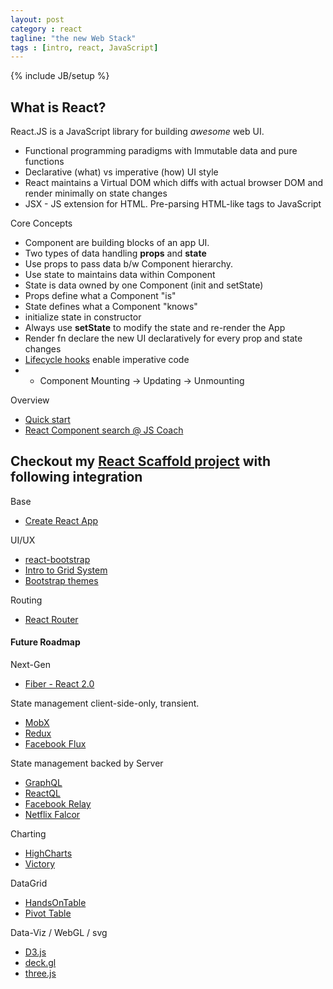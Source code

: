 ```yaml
---
layout: post
category : react
tagline: "the new Web Stack"
tags : [intro, react, JavaScript]
---
```

{% include JB/setup %}

## What is React?

React.JS is a JavaScript library for building _awesome_ web UI.
* Functional programming paradigms with Immutable data and pure functions
* Declarative (what) vs imperative (how) UI style
* React maintains a Virtual DOM which diffs with actual browser DOM and render minimally on state changes
* JSX - JS extension for HTML. Pre-parsing HTML-like tags to JavaScript

Core Concepts
* Component are building blocks of an app UI.
* Two types of data handling __props__ and __state__
* Use props to pass data b/w Component hierarchy.
* Use state to maintains data within Component
* State is data owned by one Component (init and setState)
* Props define what a Component "is"
* State defines what a Component "knows"
* initialize state in constructor
* Always use __setState__ to modify the state and re-render the App
* Render fn declare the new UI declaratively for every prop and state changes
* [Lifecycle hooks](https://facebook.github.io/react/docs/react-component.html) enable imperative code
* *   Component Mounting -> Updating -> Unmounting


Overview
- [Quick start](https://github.com/ericvicenti/intro-to-react)
- [React Component search @ JS Coach ](https://js.coach/react)

## Checkout my [React Scaffold project](https://github.com/chalam/react-scaffhold) with following integration

Base
- [Create React App](https://github.com/facebookincubator/create-react-app)

UI/UX

- [react-bootstrap](https://react-bootstrap.github.io)
- [Intro to Grid System](https://getbootstrap.com/css/#grid-intro)
- [Bootstrap themes](https://bootswatch.com/)

Routing
- [React Router](https://reacttraining.com/react-router/)

#### Future Roadmap

Next-Gen
- [Fiber - React 2.0](https://github.com/acdlite/react-fiber-architecture)

State management client-side-only, transient.
- [MobX](https://mobx.js.org/getting-started.html)
- [Redux](http://redux.js.org/)
- [Facebook Flux](https://facebook.github.io/flux/)


State management backed by Server
- [GraphQL](graphql.org)
- [ReactQL](https://reactql.org/)
- [Facebook Relay](https://facebook.github.io/relay/)
- [Netflix Falcor](https://netflix.github.io/falcor/starter/what-is-falcor.html)


Charting
- [HighCharts](www.highcharts.com)
- [Victory](http://formidable.com/open-source/victory/guides/custom-charts/)

DataGrid
- [HandsOnTable](https://handsontable.com/)
- [Pivot Table](http://orbjs.net/)


Data-Viz / WebGL / svg
- [D3.js](https://d3js.org/)
- [deck.gl](https://uber.github.io/deck.gl/#/)
- [three.js](https://threejs.org/)
